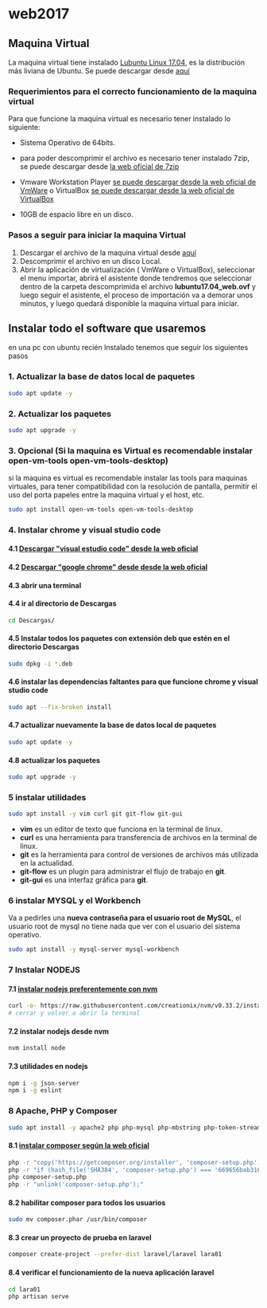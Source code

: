 # web2017

## Maquina Virtual

La maquina virtual tiene instalado [Lubuntu Linux 17.04](http://lubuntu.net/), es la distribución más liviana de Ubuntu. Se puede descargar desde [aquí](https://www.dropbox.com/s/zvui8lkxq32bb24/lubuntu17.04_web.7z?dl=0)

### Requerimientos para el correcto funcionamiento de la maquina virtual

Para que funcione la maquina virtual es necesario tener instalado lo siguiente:

* Sistema Operativo de 64bits.

* para poder descomprimir el archivo es necesario tener instalado 7zip, se puede descargar desde [la web oficial de 7zip](http://www.7-zip.org/download.html)

* Vmware Workstation Player [se puede descargar desde la web oficial de VmWare](https://my.vmware.com/en/web/vmware/free#desktop_end_user_computing/vmware_workstation_player/12_0)
o VirtualBox [se puede descargar desde la web oficial de VirtualBox](https://www.virtualbox.org/wiki/Downloads)

* 10GB de espacio libre en un disco.

### Pasos a seguir para iniciar la maquina Virtual

1. Descargar el archivo de la maquina virtual desde [aquí](https://www.dropbox.com/s/zvui8lkxq32bb24/lubuntu17.04_web.7z?dl=0)
1. Descomprimir el archivo en un disco Local.
1. Abrir la aplicación  de virtualización ( VmWare o VirtualBox), seleccionar el menu importar, abrirá el asistente donde tendremos que seleccionar dentro de la carpeta descomprimida el archivo **lubuntu17.04_web.ovf** y luego seguir el asistente, el proceso de importación va a demorar unos minutos, y luego quedará disponible la maquina virtual para iniciar.

## Instalar todo el software que usaremos

en una pc con ubuntu recién Instalado tenemos que seguir los siguientes pasos

### 1. Actualizar la base de datos local de paquetes

```bash
sudo apt update -y
```

### 2. Actualizar los paquetes

```bash
sudo apt upgrade -y
```

### 3. Opcional (Si la maquina es Virtual es recomendable instalar open-vm-tools open-vm-tools-desktop)

si la maquina es virtual es recomendable instalar las tools para maquinas virtuales, para tener compatibilidad con la resolución de pantalla, permitir el uso del porta papeles entre la maquina virtual y el host, etc.

```bash
sudo apt install open-vm-tools open-vm-tools-desktop
```

### 4. Instalar chrome y visual studio code

#### 4.1 [Descargar "visual estudio code" desde la web oficial](https://code.visualstudio.com/download)

#### 4.2 [Descargar "google chrome" desde desde la web oficial](https://www.google.com/chrome/index.html)

#### 4.3 abrir una terminal

#### 4.4 ir al directorio de Descargas 

```bash
cd Descargas/
```

#### 4.5 Instalar todos los paquetes con extensión **deb** que estén en el directorio Descargas

```bash
sudo dpkg -i *.deb
```

#### 4.6 instalar las dependencias faltantes para que funcione chrome y visual studio code

```bash
sudo apt --fix-broken install
```

#### 4.7 actualizar nuevamente la base de datos local de paquetes

```bash
sudo apt update -y
```

#### 4.8 actualizar los paquetes 

```bash
sudo apt upgrade -y
```

### 5 instalar utilidades

```bash
sudo apt install -y vim curl git git-flow git-gui
```

* **vim** es un editor de texto que funciona en la terminal de linux.
* **curl** es una herramienta para transferencia de archivos en la terminal de linux.
* **git** es la herramienta para control de versiones de archivos más utilizada en la actualidad.
* **git-flow** es un plugin para administrar el flujo de trabajo en **git**.
* **git-gui**  es una interfaz gráfica para **git**.

### 6 instalar MYSQL y el Workbench

Va a pedirles una **nueva contraseña para el usuario root de MySQL**, el usuario root de mysql no tiene nada que ver con el usuario del sistema operativo.

```bash
sudo apt install -y mysql-server mysql-workbench
```

### 7 Instalar NODEJS

#### 7.1 [instalar nodejs preferentemente con **nvm**](https://github.com/creationix/nvm)

```bash
curl -o- https://raw.githubusercontent.com/creationix/nvm/v0.33.2/install.sh | bash
# cerrar y volver a abrir la terminal
```

#### 7.2 instalar nodejs desde nvm

```bash
nvm install node
```

#### 7.3 utilidades en nodejs 

```bash
npm i -g json-server 
npm i -g eslint
```

### 8 Apache, PHP y Composer

```bash
sudo apt install -y apache2 php php-mysql php-mbstring php-token-stream php-xml
```

#### 8.1 [instalar composer según la web oficial](https://getcomposer.org/download/)

```bash
php -r "copy('https://getcomposer.org/installer', 'composer-setup.php');"
php -r "if (hash_file('SHA384', 'composer-setup.php') === '669656bab3166a7aff8a7506b8cb2d1c292f042046c5a994c43155c0be6190fa0355160742ab2e1c88d40d5be660b410') { echo 'Installer verified'; } else { echo 'Installer corrupt'; unlink('composer-setup.php'); } echo PHP_EOL;"
php composer-setup.php
php -r "unlink('composer-setup.php');"
```

#### 8.2 habilitar composer para todos los usuarios

```bash
sudo mv composer.phar /usr/bin/composer
```

#### 8.3 crear un proyecto de prueba en laravel

```bash
composer create-project --prefer-dist laravel/laravel lara01
```

#### 8.4 verificar el funcionamiento de la nueva aplicación laravel

```bash
cd lara01
php artisan serve
```